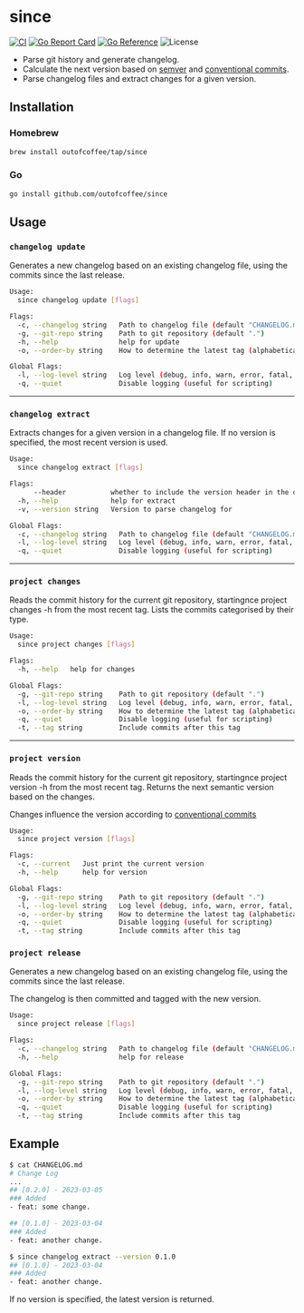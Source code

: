 # since
[![CI](https://github.com/outofcoffee/since/actions/workflows/ci.yaml/badge.svg)](https://github.com/outofcoffee/since/actions/workflows/ci.yaml)
[![Go Report Card](https://goreportcard.com/badge/github.com/outofcoffee/since)](https://goreportcard.com/report/github.com/outofcoffee/since)
[![Go Reference](https://pkg.go.dev/badge/github.com/outofcoffee/since.svg)](https://pkg.go.dev/github.com/outofcoffee/since)
![License](https://img.shields.io/github/license/outofcoffee/since)

- Parse git history and generate changelog.
- Calculate the next version based on [semver](http://semver.org) and [conventional commits](https://www.conventionalcommits.org/en/v1.0.0/).
- Parse changelog files and extract changes for a given version.

## Installation

### Homebrew

```bash
brew install outofcoffee/tap/since
```

### Go

```bash
go install github.com/outofcoffee/since
```

## Usage

### `changelog update`

Generates a new changelog based on an existing changelog file,
using the commits since the last release.

```bash
Usage:
  since changelog update [flags]

Flags:
  -c, --changelog string   Path to changelog file (default "CHANGELOG.md")
  -g, --git-repo string    Path to git repository (default ".")
  -h, --help               help for update
  -o, --order-by string    How to determine the latest tag (alphabetical|commit-date|semver)) (default "semver")

Global Flags:
  -l, --log-level string   Log level (debug, info, warn, error, fatal, panic) (default "debug")
  -q, --quiet              Disable logging (useful for scripting)
```

---

### `changelog extract`

Extracts changes for a given version in a changelog file.
If no version is specified, the most recent version is used.

```bash
Usage:
  since changelog extract [flags]

Flags:
      --header           whether to include the version header in the output
  -h, --help             help for extract
  -v, --version string   Version to parse changelog for

Global Flags:
  -c, --changelog string   Path to changelog file (default "CHANGELOG.md")
  -l, --log-level string   Log level (debug, info, warn, error, fatal, panic) (default "debug")
  -q, --quiet              Disable logging (useful for scripting)
```

---

### `project changes`

Reads the commit history for the current git repository, startingnce project changes -h
from the most recent tag. Lists the commits categorised by their type.

```bash
Usage:
  since project changes [flags]

Flags:
  -h, --help   help for changes

Global Flags:
  -g, --git-repo string    Path to git repository (default ".")
  -l, --log-level string   Log level (debug, info, warn, error, fatal, panic) (default "debug")
  -o, --order-by string    How to determine the latest tag (alphabetical|commit-date|semver)) (default "semver")
  -q, --quiet              Disable logging (useful for scripting)
  -t, --tag string         Include commits after this tag
```

---

### `project version`

Reads the commit history for the current git repository, startingnce project version -h
from the most recent tag. Returns the next semantic version
based on the changes.

Changes influence the version according to
[conventional commits](https://www.conventionalcommits.org/en/v1.0.0/)

```bash
Usage:
  since project version [flags]

Flags:
  -c, --current   Just print the current version
  -h, --help      help for version

Global Flags:
  -g, --git-repo string    Path to git repository (default ".")
  -l, --log-level string   Log level (debug, info, warn, error, fatal, panic) (default "debug")
  -o, --order-by string    How to determine the latest tag (alphabetical|commit-date|semver)) (default "semver")
  -q, --quiet              Disable logging (useful for scripting)
  -t, --tag string         Include commits after this tag
```

### `project release`

Generates a new changelog based on an existing changelog file,
using the commits since the last release.

The changelog is then committed and tagged with the new version.

```bash
Usage:
  since project release [flags]

Flags:
  -c, --changelog string   Path to changelog file (default "CHANGELOG.md")
  -h, --help               help for release

Global Flags:
  -g, --git-repo string    Path to git repository (default ".")
  -l, --log-level string   Log level (debug, info, warn, error, fatal, panic) (default "debug")
  -o, --order-by string    How to determine the latest tag (alphabetical|commit-date|semver)) (default "semver")
  -q, --quiet              Disable logging (useful for scripting)
  -t, --tag string         Include commits after this tag
```

## Example

```bash
$ cat CHANGELOG.md
# Change Log
...
## [0.2.0] - 2023-03-05
### Added
- feat: some change.

## [0.1.0] - 2023-03-04
### Added
- feat: another change.

$ since changelog extract --version 0.1.0
## [0.1.0] - 2023-03-04
### Added
- feat: another change.
```

If no version is specified, the latest version is returned.

